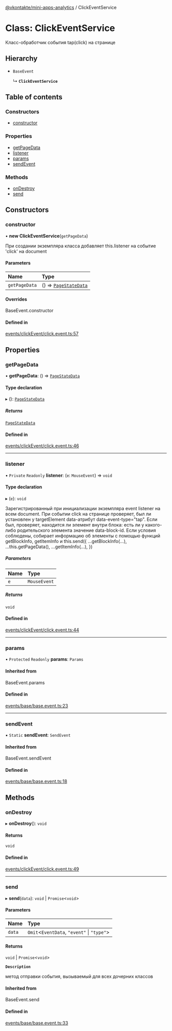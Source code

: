 [@vkontakte/mini-apps-analytics](../README.md) / ClickEventService

# Class: ClickEventService

Класс-обработчик события tap(click) на странице

## Hierarchy

- `BaseEvent`

  ↳ **`ClickEventService`**

## Table of contents

### Constructors

- [constructor](ClickEventService.md#constructor)

### Properties

- [getPageData](ClickEventService.md#getpagedata)
- [listener](ClickEventService.md#listener)
- [params](ClickEventService.md#params)
- [sendEvent](ClickEventService.md#sendevent)

### Methods

- [onDestroy](ClickEventService.md#ondestroy)
- [send](ClickEventService.md#send)

## Constructors

### constructor

• **new ClickEventService**(`getPageData`)

При создании экземпляра класса добавляет this.listener на событие 'click' на document

#### Parameters

| Name | Type |
| :------ | :------ |
| `getPageData` | () => [`PageStateData`](../README.md#pagestatedata) |

#### Overrides

BaseEvent.constructor

#### Defined in

[events/clickEvent/click.event.ts:57](https://github.com/VKCOM/mini-apps-analytics/blob/a9e8a15/packages/core/src/events/clickEvent/click.event.ts#L57)

## Properties

### getPageData

• **getPageData**: () => [`PageStateData`](../README.md#pagestatedata)

#### Type declaration

▸ (): [`PageStateData`](../README.md#pagestatedata)

##### Returns

[`PageStateData`](../README.md#pagestatedata)

#### Defined in

[events/clickEvent/click.event.ts:46](https://github.com/VKCOM/mini-apps-analytics/blob/a9e8a15/packages/core/src/events/clickEvent/click.event.ts#L46)

___

### listener

• `Private` `Readonly` **listener**: (`e`: `MouseEvent`) => `void`

#### Type declaration

▸ (`e`): `void`

Зарегистрированный при инициализации экземпляра event listener на всем document.
При событии click на странице проверяет, был ли установлен у targetElement data-атрибут
data-event-type="tap". Если был, проверяет, находится ли элемент внутри блока: есть ли у какого-либо родительского
элемента значение data-block-id. Если условия соблюдены, собирает информацию об элементы с помощью функций
getBlockInfo, getItemInfo и
this.send({
    ...getBlockInfo(...),
    ...this.getPageData(),
    ...getItemInfo(...),
})

##### Parameters

| Name | Type |
| :------ | :------ |
| `e` | `MouseEvent` |

##### Returns

`void`

#### Defined in

[events/clickEvent/click.event.ts:44](https://github.com/VKCOM/mini-apps-analytics/blob/a9e8a15/packages/core/src/events/clickEvent/click.event.ts#L44)

___

### params

• `Protected` `Readonly` **params**: `Params`

#### Inherited from

BaseEvent.params

#### Defined in

[events/base/base.event.ts:23](https://github.com/VKCOM/mini-apps-analytics/blob/a9e8a15/packages/core/src/events/base/base.event.ts#L23)

___

### sendEvent

▪ `Static` **sendEvent**: `SendEvent`

#### Inherited from

BaseEvent.sendEvent

#### Defined in

[events/base/base.event.ts:18](https://github.com/VKCOM/mini-apps-analytics/blob/a9e8a15/packages/core/src/events/base/base.event.ts#L18)

## Methods

### onDestroy

▸ **onDestroy**(): `void`

#### Returns

`void`

#### Defined in

[events/clickEvent/click.event.ts:49](https://github.com/VKCOM/mini-apps-analytics/blob/a9e8a15/packages/core/src/events/clickEvent/click.event.ts#L49)

___

### send

▸ **send**(`data`): `void` \| `Promise`<`void`\>

#### Parameters

| Name | Type |
| :------ | :------ |
| `data` | `Omit`<`EventData`, ``"event"`` \| ``"type"``\> |

#### Returns

`void` \| `Promise`<`void`\>

**`Description`**

метод отправки события, вызываемый для всех дочерних классов

#### Inherited from

BaseEvent.send

#### Defined in

[events/base/base.event.ts:33](https://github.com/VKCOM/mini-apps-analytics/blob/a9e8a15/packages/core/src/events/base/base.event.ts#L33)
